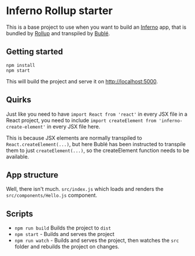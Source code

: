 # Inferno Rollup starter
This is a base project to use when you want to build an [Inferno](https://github.com/trueadm/inferno) app, that is bundled by [Rollup](https://github.com/rollup/rollup) and transpiled by [Bublé](https://buble.surge.sh/guide/).

## Getting started
```
npm install
npm start
```
This will build the project and serve it on [http://localhost:5000](http://localhost:5000).

## Quirks
Just like you need to have `import React from 'react'` in every JSX file in a React project, you need to include `import createElement from 'inferno-create-element'` in every JSX file here.

This is because JSX elements are normally transpiled to `React.createElement(...)`, but here Bublé has been instructed to transpile them to just `createElement(...)`, so the createElement function needs to be available.

## App structure
Well, there isn't much. `src/index.js` which loads and renders the `src/components/Hello.js` component.

## Scripts
* `npm run build` Builds the project to `dist`
* `npm start` - Builds and serves the project
* `npm run watch` - Builds and serves the project, then watches the `src` folder and rebuilds the project on changes.
